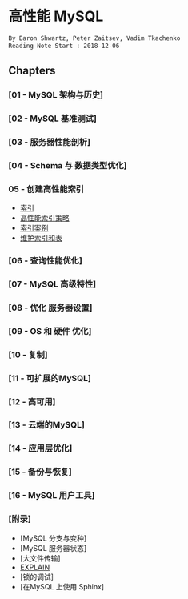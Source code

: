 # 高性能 MySQL
```md
By Baron Shwartz, Peter Zaitsev, Vadim Tkachenko
Reading Note Start : 2018-12-06
```
## Chapters

### [01 - MySQL 架构与历史]
### [02 - MySQL 基准测试]
### [03 - 服务器性能剖析]
### [04 - Schema 与 数据类型优化]

### 05 - 创建高性能索引
* [索引](chapter/chapter-5-1_index.md)
* [高性能索引策略](chapter/chapter-5-2_index-hp.md)
* [索引案例](chapter-5-3_index-case.md)
* [维护索引和表](chapter-5-4_maintain-index-and-table.md)
### [06 - 查询性能优化]
### [07 - MySQL 高级特性]
### [08 - 优化 服务器设置]
### [09 - OS 和 硬件 优化]
### [10 - 复制]
### [11 - 可扩展的MySQL]
### [12 - 高可用]
### [13 - 云端的MySQL]
### [14 - 应用层优化]
### [15 - 备份与恢复]
### [16 - MySQL 用户工具]
### [附录]
* [MySQL 分支与变种]
* [MySQL 服务器状态]
* [大文件传输]
* [EXPLAIN](chapter/appendix-explain.md)
* [锁的调试]
* [在MySQL 上使用 Sphinx]
